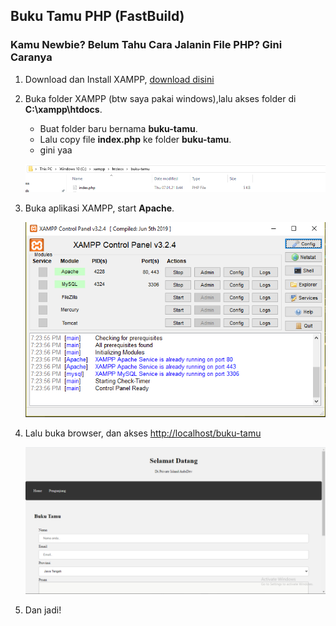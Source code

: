 ## Buku Tamu PHP (FastBuild)

### Kamu Newbie? Belum Tahu Cara Jalanin File PHP? Gini Caranya

1. Download dan Install XAMPP, [download disini](https://www.apachefriends.org/xampp-files/8.0.0/xampp-windows-x64-8.0.0-2-VS16-installer.exe)

2. Buka folder XAMPP (btw saya pakai windows),lalu akses folder di **C:\xampp\htdocs**.
    - Buat folder baru bernama **buku-tamu**.
    - Lalu copy file **index.php** ke folder **buku-tamu**.
    - gini yaa

    !["Buku Tamu"](/1.png)

3. Buka aplikasi XAMPP, start **Apache**.

    !["XAMPP"](/2.png)

4. Lalu buka browser, dan akses [http://localhost/buku-tamu](http://localhost/buku-tamu)

    !["Jadi"](/3.png)


5. Dan jadi!



